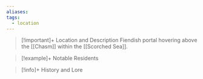 ```yaml
---
aliases: 
tags:
  - location
---
```

>[!important]+ Location and Description
>Fiendish portal hovering above the [[Chasm]] within the [[Scorched Sea]].

> [!example]+ Notable Residents

> [!info]+ History and Lore

